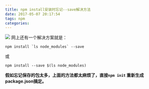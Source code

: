```yaml
---
title: npm install安装时忘记--save解决方法
date: 2017-05-07 20:17:54
tags: npm
categories:
---
```

![](http://ooxz0ztfx.bkt.clouddn.com/npminit.png)
网上还有一个解决方案就是：
```
npm install `ls node_modules` --save
```
或
```
npm install --save $(ls node_modules)
```

**假如忘记保存的包太多，上面的方法都太麻烦了，直接```npm init``` 重新生成package.json搞定。**
